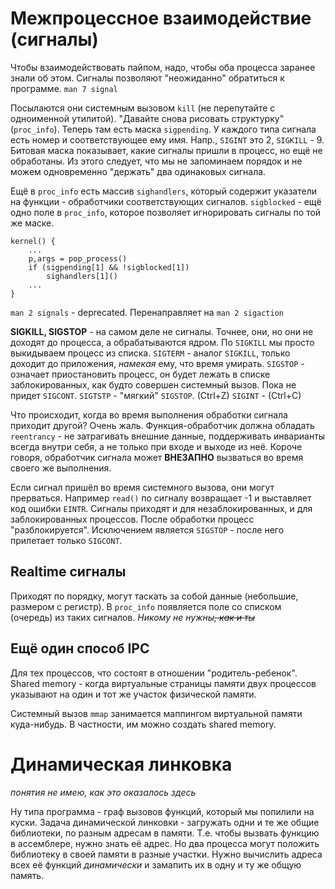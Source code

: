 # Межпроцессное взаимодействие (сигналы)

Чтобы взаимодействовать пайпом, надо, чтобы оба процесса заранее знали об этом. Сигналы позволяют "неожиданно" обратиться к программе.
`man 7 signal`

Посылаются они системным вызовом `kill` (не перепутайте с одноименной утилитой).
"Давайте снова рисовать структурку" (`proc_info`). Теперь там есть маска `sigpending`. У каждого типа сигнала есть номер и соответствующее ему имя.
Напр., `SIGINT` это 2, `SIGKILL` - 9. Битовая маска показывает, какие сигналы пришли в процесс, но ещё не обработаны.
Из этого следует, что мы не запоминаем порядок и не можем одновременно "держать" два одинаковых сигнала.

Ещё в `proc_info` есть массив `sighandlers`, который содержит указатели на функции - обработчики соответствующих сигналов.
`sigblocked` - ещё одно поле в `proc_info`, которое позволяет игнорировать сигналы по той же маске.

    kernel() {
        ...
        p,args = pop_process()
        if (sigpending[1] && !sigblocked[1]) 
            sighandlers[1]()
        ...
    }

`man 2 signals` - deprecated. Перенаправляет на `man 2 sigaction`



**SIGKILL, SIGSTOP** - на самом деле не сигналы. Точнее, они, но они не доходят до процесса, а обрабатываются ядром. По `SIGKILL` мы просто выкидываем процесс из списка.
`SIGTERM` - аналог `SIGKILL`, только доходит до приложения, *намекая* ему, что время умирать.
`SIGSTOP` - означает приостановить процесс, он будет лежать в списке заблокированных, как будто совершен системный вызов. Пока не придет `SIGCONT`.
`SIGTSTP` - "мягкий" `SIGSTOP`. (Ctrl+Z)
`SIGINT` - (Ctrl+C)

Что происходит, когда во время выполнения обработки сигнала приходит другой?
Очень жаль. Функция-обработчик должна обладать `reentrancy` - не затрагивать внешние данные, поддерживать инварианты всегда внутри себя, а не только при входе и выходе из неё.
Короче говоря, обработчик сигнала может **ВНЕЗАПНО** вызваться во время своего же выполнения.

Если сигнал пришёл во время системного вызова, они могут прерваться. Например `read()` по сигналу возвращает -1 и выставляет код ошибки `EINTR`.
Сигналы приходят и для незаблокированных, и для заблокированных процессов. После обработки процесс "разблокируется". Исключением является `SIGSTOP` - после него прилетает только `SIGCONT`.

## Realtime сигналы

Приходят по порядку, могут таскать за собой данные (небольшие, размером с регистр). 
В `proc_info` появляется поле со списком (очередь) из таких сигналов. 
*Никому не нужны~~, как и ты~~*

## Ещё один способ IPC

Для тех процессов, что состоят в отношении "родитель-ребенок".
Shared memory - когда виртуальные страницы памяти двух процессов указывают на один и тот же участок физической памяти.

Системный вызов `mmap` занимается маппингом виртуальной памяти куда-нибудь. В частности, им можно создать shared memory.


# Динамическая линковка

*понятия не имею, как это оказалось здесь*

Ну типа программа - граф вызовов функций, который мы попилили на куски. Задача динамической линковки - загружать одни и те же общие библиотеки, по разным адресам в памяти.
Т.е. чтобы вызвать функцию в ассемблере, нужно знать её адрес. Но два процесса могут положить библиотеку в своей памяти в разные участки. Нужно вычислить адреса всех её функций *динамически* и замапить их в одну и ту же общую память.